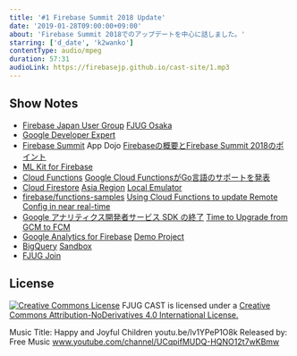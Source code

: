 ```yaml
---
title: '#1 Firebase Summit 2018 Update'
date: '2019-01-28T09:00:00+09:00'
about: 'Firebase Summit 2018でのアップデートを中心に話しました。'
starring: ['d_date', 'k2wanko']
contentType: audio/mpeg
duration: 57:31
audioLink: https://firebasejp.github.io/cast-site/1.mp3
---
```


## Show Notes

- [Firebase Japan User Group](https://firebase.asia) [FJUG Osaka](https://fjug-osaka.connpass.com/)
- [Google Developer Expert](https://developers.google.com/experts/)
- [Firebase Summit](https://firebase.google.com/summit/) App Dojo [Firebaseの概要とFirebase Summit 2018のポイント](https://speakerdeck.com/d_date/firebasefalsegai-yao-tofirebase-summit-2018falsepointo)
- [ML Kit for Firebase](https://firebase.google.com/products/ml-kit/)
- [Cloud Functions](https://firebase.google.com/products/functions/)  [Google Cloud FunctionsがGo言語のサポートを発表](https://www.publickey1.jp/blog/19/google_cloud_functionsgohttp.html)
- [Cloud Firestore](https://firebase.google.com/products/firestore/) [Asia Region](https://firebase.google.com/docs/firestore/locations?hl=en#location-r) [Local Emulator](https://firebase.google.com/docs/functions/local-emulator)
- [firebase/functions-samples](https://github.com/firebase/functions-samples) [Using Cloud Functions to update Remote Config in near real-time](https://firebase.googleblog.com/2018/11/using-cloud-functions-to-update-remote.html)
- [Google アナリティクス開発者サービス SDK の終了](https://support.google.com/analytics/answer/9167112?hl=ja) [Time to Upgrade from GCM to FCM](https://developers.googleblog.com/2018/04/time-to-upgrade-from-gcm-to-fcm.html)
- [Google Analytics for Firebase](https://firebase.google.com/products/analytics/) [Demo Project](https://console.firebase.google.com/project/fir-demo-project/overview)
- [BigQuery](https://cloud.google.com/bigquery/?hl=ja) [Sandbox](https://cloud.google.com/bigquery/docs/sandbox)
- [FJUG Join](https://firebase.asia/join)

## License
[![Creative Commons License](https://i.creativecommons.org/l/by-nd/4.0/88x31.png)](http://creativecommons.org/licenses/by-nd/4.0/)
FJUG CAST is licensed under a [Creative Commons Attribution-NoDerivatives 4.0 International License.](http://creativecommons.org/licenses/by-nd/4.0/)

Music Title: Happy and Joyful Children youtu.be/lv1YPeP1O8k
Released by: Free Music www.youtube.com/channel/UCqpifMUDQ-HQNO12t7wKBmw
